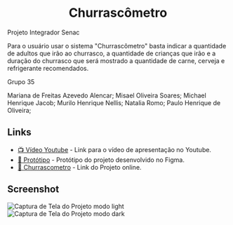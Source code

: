 
<h1 align="center">Churrascômetro</h1>

Projeto Integrador Senac

Para o usuário usar o sistema "Churrascômetro" basta indicar a quantidade de adultos que irão ao churrasco, a quantidade de crianças que irão e a duração do churrasco que será mostrado a quantidade de carne, cerveja e refrigerante recomendados.

Grupo 35

Mariana de Freitas Azevedo Alencar;
Misael Oliveira Soares;
Michael Henrique Jacob;
Murilo Henrique Nellis;
Natalia Romo;
Paulo Henrique de Oliveira;

## Links 

- [📺 Vídeo Youtube](https://www.youtube.com/watch?v=37UaYa6xz20&ab_channel=MarianaAlencar) - Link para o vídeo de apresentação no Youtube.
- [🔗 Protótipo](https://www.figma.com/design/A2StufszFPaeBcq000t9Vc/App-Churrasc%C3%B4metro?node-id=1-929&t=XlDPdBQ77ePM22nJ-1) - Protótipo do projeto desenvolvido no Figma.
- [🔗 Churrascometro](https://michaelhjacob.github.io/Churrascometro/) - Link do Projeto online.

## Screenshot

![Captura de Tela do Projeto modo light](https://github.com/user-attachments/assets/628acb4f-2b9e-4bbb-bdd5-329960e5741e)
![Captura de Tela do Projeto modo dark](https://github.com/user-attachments/assets/ef1961f2-1429-4c4f-b446-a8dcb2e0390a) 
